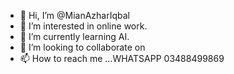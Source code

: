 - 👋 Hi, I’m @MianAzharIqbal
- 👀 I’m interested in online work.
- 🌱 I’m currently learning AI.
- 💞️ I’m looking to collaborate on 
- 📫 How to reach me ...WHATSAPP 03488499869

<!---
MianAzharIqbal/MianAzharIqbal is a ✨ special ✨ repository because its `README.md` (this file) appears on your GitHub profile.
You can click the Preview link to take a look at your changes.
--->
